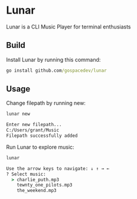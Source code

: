 # Lunar

Lunar is a CLI Music Player for terminal enthusiasts

## Build

Install Lunar by running this command:

```cmd
go install github.com/gospacedev/lunar
```

## Usage

Change filepath by running new:

```cmd
lunar new

Enter new filepath...
C:/Users/grant/Music
Filepath successfully added
```

Run Lunar to explore music:

```cmd
lunar

Use the arrow keys to navigate: ↓ ↑ → ←
? Select music:
  > charlie_puth.mp3
    tewnty_one_pilots.mp3
    the_weekend.mp3
```